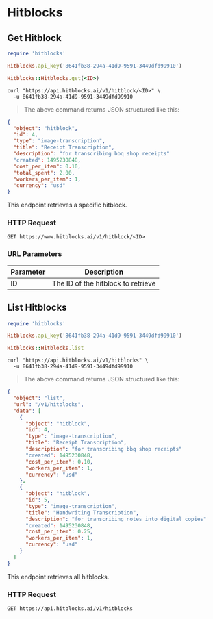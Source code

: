 # Hitblocks

## Get Hitblock

```ruby
require 'hitblocks'

Hitblocks.api_key('8641fb38-294a-41d9-9591-3449dfd99910')

Hitblocks::Hitblocks.get(<ID>)
```

```shell
curl "https://api.hitblocks.ai/v1/hitblock/<ID>" \
  -u 8641fb38-294a-41d9-9591-3449dfd99910
```

> The above command returns JSON structured like this:

```json
{
  "object": "hitblock",
  "id": 4,
  "type": "image-transcription",
  "title": "Receipt Transcription",
  "description": "for transcribing bbq shop receipts"
  "created": 1495230848,
  "cost_per_item": 0.10,
  "total_spent": 2.00,
  "workers_per_item": 1,
  "currency": "usd"
}
```

This endpoint retrieves a specific hitblock.

### HTTP Request

`GET https://www.hitblocks.ai/v1/hitblock/<ID>`

### URL Parameters

Parameter | Description
--------- | -----------
ID | The ID of the hitblock to retrieve


## List Hitblocks

```ruby
require 'hitblocks'

Hitblocks.api_key('8641fb38-294a-41d9-9591-3449dfd99910')

Hitblocks::Hitblocks.list
```

```shell
curl "https://api.hitblocks.ai/v1/hitblocks" \
  -u 8641fb38-294a-41d9-9591-3449dfd99910
```

> The above command returns JSON structured like this:

```json
{
  "object": "list",
  "url": "/v1/hitblocks",
  "data": [
    {
      "object": "hitblock",
      "id": 4,
      "type": "image-transcription",
      "title": "Receipt Transcription",
      "description": "for transcribing bbq shop receipts"
      "created": 1495230848,
      "cost_per_item": 0.10,
      "workers_per_item": 1,
      "currency": "usd"
    },
    {
      "object": "hitblock",
      "id": 5,
      "type": "image-transcription",
      "title": "Handwriting Transcription",
      "description": "for transcribing notes into digital copies"
      "created": 1495230848,
      "cost_per_item": 0.25,
      "workers_per_item": 1,
      "currency": "usd"
    }
  ]
}
```

This endpoint retrieves all hitblocks.

### HTTP Request

`GET https://api.hitblocks.ai/v1/hitblocks`
